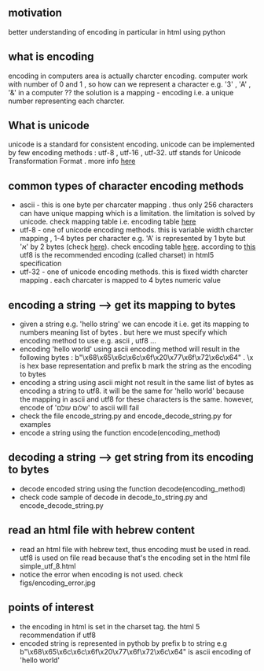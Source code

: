 <h2>motivation</h2>
better understanding of encoding in particular in html using python

<h2>what is encoding</h2>
encoding in computers area is actually charcter encoding. computer work with number of 0 and 1 , so how can we represent a character e.g. '3' , 'A' , '&' in a computer ??
the solution is a mapping - encoding i.e. a unique number representing each charcter.

<h2>What is unicode</h2>
unicode is a standard for consistent encoding. unicode can be implemented by few encoding methods : utf-8 , utf-16 , utf-32. utf stands for Unicode Transformation Format . more info <a href='https://en.wikipedia.org/wiki/Unicode'>here</a>


<h2>common types of character encoding methods</h2>
<ul>
<li>ascii - this is one byte per charcater mapping . thus only 256 characters can have unique mapping which is a limitation. the limitation is solved by unicode. check mapping table i.e. encoding table <a href='http://www.asciitable.com/'>here</a></li>
<li>utf-8 - one of unicode encoding methods. this is variable width charcter mapping ,  1-4 bytes per character e.g. 'A' is represented by 1 byte but 'א' by 2 bytes (check <a href='https://he.wikipedia.org/wiki/UTF-8'>here</a>). check encoding table <a href='https://www.utf8-chartable.de/'>here</a>. according to <a href='https://www.w3schools.com/html/html_charset.asp'>this</a> utf8 is the recommended encoding (called charset) in html5 specification</li>
<li>utf-32 - one of unicode encoding methods. this is fixed width charcter mapping . each charcater is mapped to 4 bytes numeric value</li>
</ul>

<h2>encoding a string --> get its mapping to bytes</h2>
<ul>
<li>given a string e.g. 'hello string' we can encode it i.e. get its mapping to numbers meaning list of bytes . but here we must specify which encoding method to use e.g. ascii , utf8 ...
</li>
<li>encoding 'hello world' using ascii encoding method will result in the following bytes  : b"\x68\x65\x6c\x6c\x6f\x20\x77\x6f\x72\x6c\x64" . \x is hex base representation and prefix b mark the string as the encoding to bytes </li>
<li>encoding a string using ascii might not result in the same list of bytes as encoding a string to utf8. it will be the same for 'hello world' because the mapping in ascii and utf8 for these characters is the same. however, encode of 'שלום עולם' to ascii will fail</li>
<li>check the file encode_string.py and encode_decode_string.py for examples</li>
<li>encode a string using the function encode(encoding_method)</li>
</ul>

<h2>decoding a string --> get string from its encoding to bytes</h2>
<ul>
<li>decode encoded string using the function decode(encoding_method)</li>
<li>check code sample of decode in decode_to_string.py and encode_decode_string.py</li>
</ul>

<h2>read an html file with hebrew content</h2>
<ul>
    <li>read an html file with hebrew text, thus encoding must be used in read. utf8 is used on file read because that's the encoding set in the html file simple_utf_8.html</li>
    <li>notice the error when encoding is not used. check figs/encoding_error.jpg</li>
</ul>


<h2>points of interest</h2>
<ul>
<li>the encoding in html is set in the charset tag. the html 5 recommendation if utf8</li>
<li>encoded string is represented in pythob by prefix b to string e.g b"\x68\x65\x6c\x6c\x6f\x20\x77\x6f\x72\x6c\x64" is ascii encoding of 'hello world'</li>
</ul>
